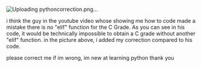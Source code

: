 
![Uploading pythoncorrection.png…]()

i think the guy in the youtube video whose showing me how to code made a mistake
there is no "elif" function for the C Grade. As you can see in his code, it would be
technically impossible to obtain a C grade without another "elif" function.
in the picture above, i added my correction compared to his code.

please correct me if im wrong, im new at learning python
thank you
